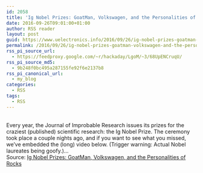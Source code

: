 ```yaml
---
id: 2058
title: 'Ig Nobel Prizes: GoatMan, Volkswagen, and the Personalities of Rocks'
date: 2016-09-26T09:01:00+01:00
author: RSS reader
layout: post
guid: https://www.uelectronics.info/2016/09/26/ig-nobel-prizes-goatman-volkswagen-and-the-personalities-of-rocks/
permalink: /2016/09/26/ig-nobel-prizes-goatman-volkswagen-and-the-personalities-of-rocks/
rss_pi_source_url:
  - https://feedproxy.google.com/~r/hackaday/LgoM/~3/68UpENCruqU/
rss_pi_source_md5:
  - 9b248f0bc495a287155fe92f6e2137b8
rss_pi_canonical_url:
  - my_blog
categories:
  - RSS
tags:
  - RSS
---
```

&#013;  
Every year, the Journal of Improbable Research issues its prizes for the craziest (published) scientific research: the Ig Nobel Prize. The ceremony took place a couple nights ago, and if you want to see what you missed, we’ve embedded the (long) video below. (Trigger warning: Actual Nobel laureates being goofy.)…&#013;  
Source: <a href="https://feedproxy.google.com/~r/hackaday/LgoM/~3/68UpENCruqU/" target="_blank">Ig Nobel Prizes: GoatMan, Volkswagen, and the Personalities of Rocks</a>